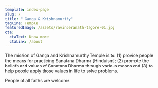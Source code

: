 ```yaml
---
template: index-page
slug: /
title: " Ganga & Krishnamurthy"
tagline: Temple
featuredImage: /assets/ravinderanath-tagore-01.jpg
cta:
  ctaText: Know more
  ctaLink: /about
---
```

The mission of Ganga and Krishnamurthy Temple is to: (1) provide people the means for practicing Sanatana Dharma [Hinduism]; (2) promote the beliefs and values of Sanatana Dharma through various means and (3) to help people apply those values in life to solve problems. 

People of all faiths are welcome.
